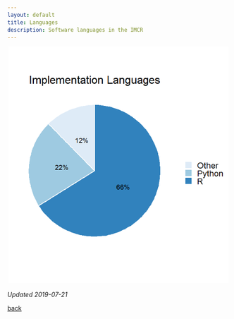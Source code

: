 ```yaml
---
layout: default
title: Languages
description: Software languages in the IMCR
---
```


<p align="center">
  <img width="500" src="https://github.com/IMCR-Hackathon/portal/blob/master/software_by_language.png">
</p>

_Updated 2019-07-21_

[back](./)
